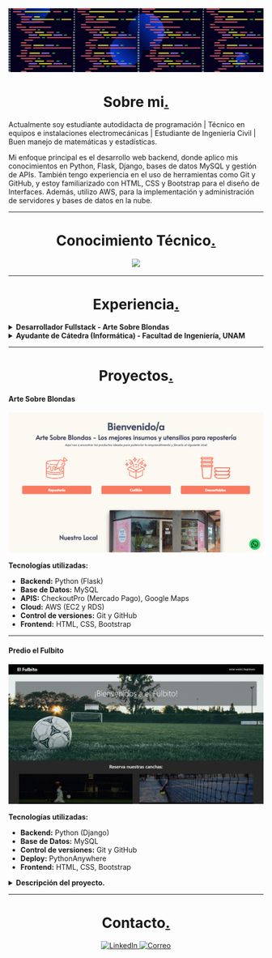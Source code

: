 <img src="portada.png" style="height: 100% , width:100%">
<h1 align="center">Sobre mi<a href="">.</a></h1>

<p>Actualmente soy estudiante autodidacta de programación | Técnico en equipos e instalaciones electromecánicas | Estudiante de Ingeniería Civil | Buen manejo de matemáticas y estadísticas.

Mi enfoque principal es el desarrollo web backend, donde aplico mis conocimientos en Python, Flask, Django, bases de datos MySQL y gestión de APIs. También tengo experiencia en el uso de herramientas como Git y GitHub, y estoy familiarizado con HTML, CSS y Bootstrap para el diseño de Interfaces. Además, utilizo AWS, para la implementación y administración de servidores y bases de datos en la nube.</p> 

---

<h1 align="center">Conocimiento Técnico<a href="">.</a></h1>

<p align="center">

<img src="https://skillicons.dev/icons?i=py,mysql,mongodb,django,flask,bootstrap,html,css,aws,git,github,linux,windows"/>

</p>

---

<h1 align="center">Experiencia<a href="">.</a></h1>

<details>
<summary><strong>Desarrollador Fullstack - Arte Sobre Blondas</strong></summary>
  
- Desarrollo completo de un ecommerce para una tienda de cotillón, utilizando Python y Flask para el backend. HTML, Bootstrap, y personalizaciones adicionales con CSS para el frontend.
- Gestión de base de datos en MySQL para el manejo de productos, clientes y pedidos.
- Integración de la API de Mercado Pago (Checkout Pro) para procesar pagos de manera segura.
- Implementación de la API de Google Maps para facilitar la ubicación de la tienda y mejorar la experiencia del usuario.
- Control de versiones mediante Git y GitHub, asegurando un flujo de trabajo organizado.
- Despliegue del proyecto en AWS, utilizando EC2 para alojar el servidor y RDS para gestionar la base de datos.

</details>

<details>
<summary><strong>Ayudante de Cátedra (Informática) - Facultad de Ingeniería, UNAM</strong></summary>

- Colaboración en la enseñanza de lógica de programación utilizando Python.
- Soporte en el uso de hojas de cálculo en LibreOffice, abarcando funciones avanzadas y aplicaciones prácticas.
- Instrucción sobre conceptos de Internet, incluyendo protocolos HTTP, DNS y otras tecnologías relacionadas con redes.
- Apoyo a estudiantes en la resolución de problemas y en la comprensión de conceptos técnicos.
- Evaluación de trabajos y exámenes, proporcionando retroalimentación constructiva.

</details>

---

<h1 align="center">Proyectos<a href="">.</a></h1>

<h4></> Arte Sobre Blondas </h4>

<a href="https://artesobreblondas.com" target="blank"><img src="asb.png" ></a>

**Tecnologías utilizadas:**
- **Backend:** Python (Flask)  
- **Base de Datos:** MySQL
- **APIS:** CheckoutPro (Mercado Pago), Google Maps
- **Cloud:** AWS (EC2 y RDS)
- **Control de versiones:** Git y GitHub
- **Frontend:** HTML, CSS, Bootstrap 

---

<h4></> Predio el Fulbito </h4>

<a href="https://predioelfulbito.pythonanywhere.com/" target="blank"><img src="elfulbito.png" ></a>

**Tecnologías utilizadas:**
- **Backend:** Python (Django)  
- **Base de Datos:** MySQL
- **Control de versiones:** Git y GitHub
- **Deploy:** PythonAnywhere
- **Frontend:** HTML, CSS, Bootstrap  

<details>
<summary><strong>Descripción del proyecto.</strong></summary>
  
Este proyecto es una aplicación web para la gestión de reservas en un predio deportivo.
El predio cuenta con tres canchas:
- Dos canchas de Fútbol 5.
- Una cancha de Paddel.

Los usuarios pueden crear una cuenta, iniciar sesión y reservar las canchas en los horarios disponibles, también pueden cancelar sus reservas. De esta forma, el sistema facilita la organización de las reservas y permite un control eficiente de los horarios y la disponibilidad de las canchas.
</details>

---

<h1 align="center">Contacto<a href="">.</a></h1>

<p align="center">
  <a href="https://www.linkedin.com/in/marcos-daniel-malaquias-5710a9186">
    <img src="https://skillicons.dev/icons?i=linkedin" alt="LinkedIn"/>
  </a>
  <a href="mailto:malaquiazmarcos@gmail.com">
    <img src="https://skillicons.dev/icons?i=gmail" alt="Correo"/>
  </a>
</p>




















